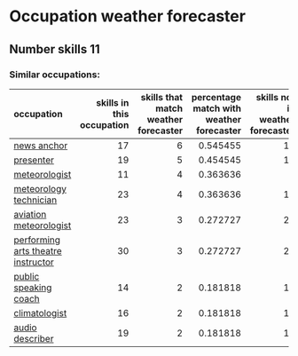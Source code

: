 # Occupation weather forecaster
## Number skills 11
### Similar occupations:
| occupation                                                                  |   skills in this occupation |   skills that match weather forecaster |   percentage match with weather forecaster |   skills not in weather forecaster |
|:----------------------------------------------------------------------------|----------------------------:|---------------------------------------:|-------------------------------------------:|-----------------------------------:|
| [news anchor](news_anchor.md)                                               |                          17 |                                      6 |                                   0.545455 |                                 11 |
| [presenter](presenter.md)                                                   |                          19 |                                      5 |                                   0.454545 |                                 14 |
| [meteorologist](meteorologist.md)                                           |                          11 |                                      4 |                                   0.363636 |                                  7 |
| [meteorology technician](meteorology_technician.md)                         |                          23 |                                      4 |                                   0.363636 |                                 19 |
| [aviation meteorologist](aviation_meteorologist.md)                         |                          23 |                                      3 |                                   0.272727 |                                 20 |
| [performing arts theatre instructor](performing_arts_theatre_instructor.md) |                          30 |                                      3 |                                   0.272727 |                                 27 |
| [public speaking coach](public_speaking_coach.md)                           |                          14 |                                      2 |                                   0.181818 |                                 12 |
| [climatologist](climatologist.md)                                           |                          16 |                                      2 |                                   0.181818 |                                 14 |
| [audio describer](audio_describer.md)                                       |                          19 |                                      2 |                                   0.181818 |                                 17 |
